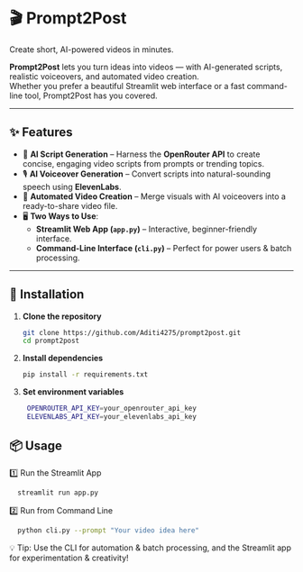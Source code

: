 # 🎬 Prompt2Post

Create short, AI-powered videos in minutes.

**Prompt2Post** lets you turn ideas into videos — with AI-generated scripts, realistic voiceovers, and automated video creation.  
Whether you prefer a beautiful Streamlit web interface or a fast command-line tool, Prompt2Post has you covered.

---

## ✨ Features

- 📝 **AI Script Generation** – Harness the **OpenRouter API** to create concise, engaging video scripts from prompts or trending topics.
- 🎙 **AI Voiceover Generation** – Convert scripts into natural-sounding speech using **ElevenLabs**.
- 🎥 **Automated Video Creation** – Merge visuals with AI voiceovers into a ready-to-share video file.
- 🖥 **Two Ways to Use**:
  - **Streamlit Web App (`app.py`)** – Interactive, beginner-friendly interface.
  - **Command-Line Interface (`cli.py`)** – Perfect for power users & batch processing.

---

## 🚀 Installation

1. **Clone the repository**
   ```bash
   git clone https://github.com/Aditi4275/prompt2post.git
   cd prompt2post
   ```
2. **Install dependencies**
   ```bash
   pip install -r requirements.txt
    ```
3. **Set environment variables**
   ```bash
    OPENROUTER_API_KEY=your_openrouter_api_key
    ELEVENLABS_API_KEY=your_elevenlabs_api_key
   ```
## 📦 Usage
1️⃣ Run the Streamlit App
  ```bash
    streamlit run app.py
  ```
2️⃣ Run from Command Line
  ```bash
    python cli.py --prompt "Your video idea here"
   ```

💡 Tip: Use the CLI for automation & batch processing, and the Streamlit app for experimentation & creativity!
